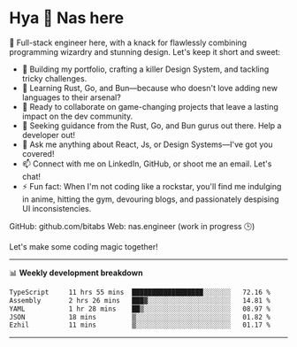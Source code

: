 # Hya 👋 Nas here

👋 Full-stack engineer here, with a knack for flawlessly combining programming wizardry and stunning design. Let's keep it short and sweet:

- 🔭 Building my portfolio, crafting a killer Design System, and tackling tricky challenges.
- 🌱 Learning Rust, Go, and Bun—because who doesn't love adding new languages to their arsenal?
- 👯 Ready to collaborate on game-changing projects that leave a lasting impact on the dev community.
- 🤔 Seeking guidance from the Rust, Go, and Bun gurus out there. Help a developer out!
- 💬 Ask me anything about React, Js, or Design Systems—I've got you covered!
- 📫 Connect with me on LinkedIn, GitHub, or shoot me an email. Let's chat!
- ⚡ Fun fact: When I'm not coding like a rockstar, you'll find me indulging in anime, hitting the gym, devouring blogs, and passionately despising UI inconsistencies.

GitHub: github.com/bitabs
Web: nas.engineer (work in progress 🕒)

Let's make some coding magic together!

-------
📊 **Weekly development breakdown**
<!--START_SECTION:waka-->

```txt
TypeScript     11 hrs 55 mins  ██████████████████░░░░░░░   72.16 %
Assembly       2 hrs 26 mins   ███▓░░░░░░░░░░░░░░░░░░░░░   14.81 %
YAML           1 hr 28 mins    ██▒░░░░░░░░░░░░░░░░░░░░░░   08.97 %
JSON           18 mins         ▒░░░░░░░░░░░░░░░░░░░░░░░░   01.82 %
Ezhil          11 mins         ▒░░░░░░░░░░░░░░░░░░░░░░░░   01.17 %
```

<!--END_SECTION:waka-->
-------
